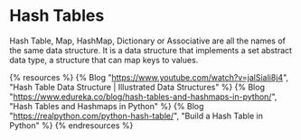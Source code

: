 # Hash Tables

Hash Table, Map, HashMap, Dictionary or Associative are all the names of the same data structure. It is a data structure that implements a set abstract data type, a structure that can map keys to values.

{% resources %}
  {% Blog "https://www.youtube.com/watch?v=jalSiaIi8j4", "Hash Table Data Structure | Illustrated Data Structures" %}
  {% Blog "https://www.edureka.co/blog/hash-tables-and-hashmaps-in-python/", "Hash Tables and Hashmaps in Python" %}
  {% Blog "https://realpython.com/python-hash-table/", "Build a Hash Table in Python" %}
{% endresources %}

